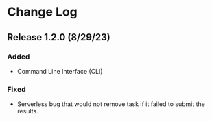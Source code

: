 # Change Log

## Release 1.2.0 (8/29/23)

### Added

- Command Line Interface (CLI)

### Fixed

- Serverless bug that would not remove task if it failed to submit the results.
